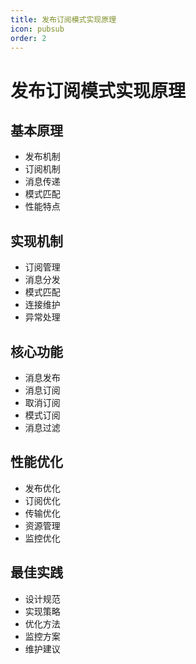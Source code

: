 ```yaml
---
title: 发布订阅模式实现原理
icon: pubsub
order: 2
---
```


# 发布订阅模式实现原理

## 基本原理
- 发布机制
- 订阅机制
- 消息传递
- 模式匹配
- 性能特点

## 实现机制
- 订阅管理
- 消息分发
- 模式匹配
- 连接维护
- 异常处理

## 核心功能
- 消息发布
- 消息订阅
- 取消订阅
- 模式订阅
- 消息过滤

## 性能优化
- 发布优化
- 订阅优化
- 传输优化
- 资源管理
- 监控优化

## 最佳实践
- 设计规范
- 实现策略
- 优化方法
- 监控方案
- 维护建议
